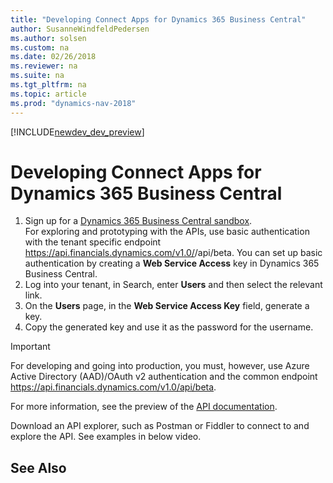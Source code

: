 ```yaml
---
title: "Developing Connect Apps for Dynamics 365 Business Central"
author: SusanneWindfeldPedersen
ms.author: solsen
ms.custom: na
ms.date: 02/26/2018
ms.reviewer: na
ms.suite: na
ms.tgt_pltfrm: na
ms.topic: article
ms.prod: "dynamics-nav-2018"
---
```


[!INCLUDE[newdev_dev_preview](includes/newdev_dev_preview.md)]

# Developing Connect Apps for Dynamics 365 Business Central

1. Sign up for a [Dynamics 365 Business Central sandbox]().  
For exploring and prototyping with the APIs, use basic authentication with the tenant specific endpoint https://api.financials.dynamics.com/v1.0/<tenant user domain url>/api/beta. You can set up basic authentication by creating a **Web Service Access** key in Dynamics 365 Business Central. 
2. Log into your tenant, in Search, enter **Users** and then select the relevant link.
3. On the **Users** page, in the **Web Service Access Key** field, generate a key.  
4. Copy the generated key and use it as the password for the username. <!-- (add link from getting started with APIs)  -->

>[!IMPORTANT]  
> For developing and going into production, you must, however, use Azure Active Directory (AAD)/OAuth v2 authentication and the common endpoint https://api.financials.dynamics.com/v1.0/api/beta. 
 
For more information, see the preview of the [API documentation](../fin-graph/resources/dynamics_overview.md).

Download an API explorer, such as Postman or Fiddler to connect to and explore the API. See examples in below video. 

## See Also
